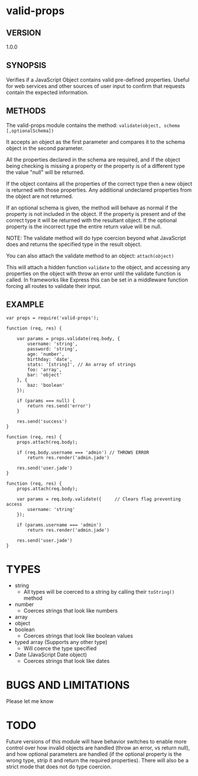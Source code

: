 valid-props
===========

## VERSION
1.0.0

## SYNOPSIS
Verifies if a JavaScript Object contains valid pre-defined properties.
Useful for web services and other sources of user input to confirm that
requests contain the expected information.

## METHODS
The valid-props module contains the method:
`validate(object, schema [,optionalSchema])`

It accepts an object as the first parameter and compares it to the schema
object in the second parameter.

All the properties declared in the schema are required, and if the object being
checking is missing a property or the property is of a different type the value
"null" will be returned.

If the object contains all the properties of the correct type then a new object
is returned with those properties. Any additional undeclared properties from
the object are not returned.

If an optional schema is given, the method will behave as normal if the
property is not included in the object. If the property is present and of the
correct type it will be returned with the resultant object. If the optional
property is the incorrect type the entire return value will be null.

NOTE: The validate method will do type coercion beyond what JavaScript does and
returns the specified type in the result object.


You can also attach the validate method to an object:
`attach(object)`

This will attach a hidden function `validate` to the object, and accessing any
properties on the object with throw an error until the validate function is
called. In frameworks like Express this can be set in a middleware function
forcing all routes to validate their input.

## EXAMPLE

    var props = require('valid-props');

    function (req, res) {

        var params = props.validate(req.body, {
            username: 'string',
            password: 'string',
            age: 'number',
            birthday: 'date',
            stats: '[string]', // An array of strings
            foo: 'array',
            bar: 'object'
        }, {
            baz: 'boolean'
        });

        if (params === null) {
            return res.send('error')
        }

        res.send('success')
    }

    function (req, res) {
        props.attach(req.body);

        if (req.body.username === 'admin') // THROWS ERROR
            return res.render('admin.jade')

        res.send('user.jade')
    }

    function (req, res) {
        props.attach(req.body);

        var params = req.body.validate({     // Clears flag preventing access
            username: 'string'
        });

        if (params.username === 'admin')
            return res.render('admin.jade')

        res.send('user.jade')
    }

# TYPES
- string
  - All types will be coerced to a string by calling their `toString()` method
- number
  - Coerces strings that look like numbers
- array
- object
- boolean
  - Coerces strings that look like boolean values
- typed array (Supports any other type)
  - Will coerce the type specified
- Date (JavaScript Date object)
  - Coerces strings that look like dates

# BUGS AND LIMITATIONS
Please let me know

# TODO
Future versions of this module will have behavior switches to enable more
control over how invalid objects are handled (throw an error, vs return null),
and how optional parameters are handled (if the optional property is the wrong
type, strip it and return the required properties). There will also be a strict
mode that does not do type coercion.
